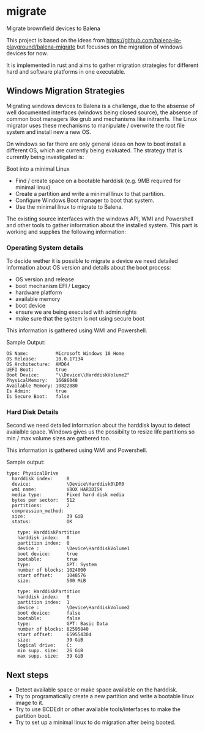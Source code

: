 # migrate
Migrate brownfield devices to Balena

This project is based on the ideas from https://github.com/balena-io-playground/balena-migrate but focusses on the migration of windows devices for now.

It is implemented in rust and aims to gather migration strategies for different hard and software platforms in one executable.


## Windows Migration Strategies

Migrating windows devices to Balena is a challenge, due to the absense of well documented interfaces (windows being closed source), the absense of common boot managers like grub and mechanisms like initramfs. The Linux migrator uses these mechanisms to manipulate / overwrite the root file system and install new a new OS.

On windows so far there are only general ideas on how to boot install a different OS, which are currently being evaluated.
The strategy that is currently being investigated is:

Boot into a minimal Linux

- Find / create space on a bootable harddisk (e.g. 9MB required for minimal linux) 
- Create a partition and write a minimal linux to that partition.
- Configure Windows Boot manager to boot that system. 
- Use the minimal linux to migrate to Balena.

The existing source interfaces with the windows API, WMI and Powershell and other tools to gather information about the installed system. This part is working and supplies the following information:

### Operating System details

To decide wether it is possible to migrate a device we need detailed information about OS version and details about the boot process:
- OS version and release
- boot mechanism EFI / Legacy
- hardware platform
- available memory
- boot device
- ensure we are being executed with admin rights
- make sure that the system is not using secure boot

This information is gathered using WMI and Powershell.

Sample Output:

```
OS Name:          Microsoft Windows 10 Home
OS Release:       10.0.17134
OS Architecture:  AMD64
UEFI Boot:        true
Boot Device:      "\\Device\\HarddiskVolume2"
PhysicalMemory:   16686048
Available Memory: 10822080
Is Admin:         true
Is Secure Boot:   false
```

### Hard Disk Details

Second we need detailed information about the harddisk layout to detect avaialble space. Windows gives us the possibilty to resize life partitions so min / max volume sizes are gathered too. 

This information is gathered using WMI and Powershell.

Sample output: 

```
type: PhysicalDrive
  harddisk index:     0
  device:             \Device\Harddisk0\DR0
  wmi name:           VBOX HARDDISK
  media type:         Fixed hard disk media
  bytes per sector:   512
  partitions:         2
  compression_method:
  size:               39 GiB
  status:             OK

    type: HarddiskPartition
    harddisk index:   0
    partition index:  0
    device :          \Device\HarddiskVolume1
    boot device:      true
    bootable:         true
    type:             GPT: System
    number of blocks: 1024000
    start offset:     1048576
    size:             500 MiB

    type: HarddiskPartition
    harddisk index:   0
    partition index:  1
    device :          \Device\HarddiskVolume2
    boot device:      false
    bootable:         false
    type:             GPT: Basic Data
    number of blocks: 82595840
    start offset:     659554304
    size:             39 GiB
    logical drive:    C:
    min supp. size:   26 GiB
    max supp. size:   39 GiB
```

## Next steps

- Detect available space or make space available on the harddisk.
- Try to programatically create a new partition and write a bootable linux image to it.
- Try to use BCDEdit or other available tools/interfaces to make the partition boot.
- Try to set up a minimal linux to do migration after being booted.
